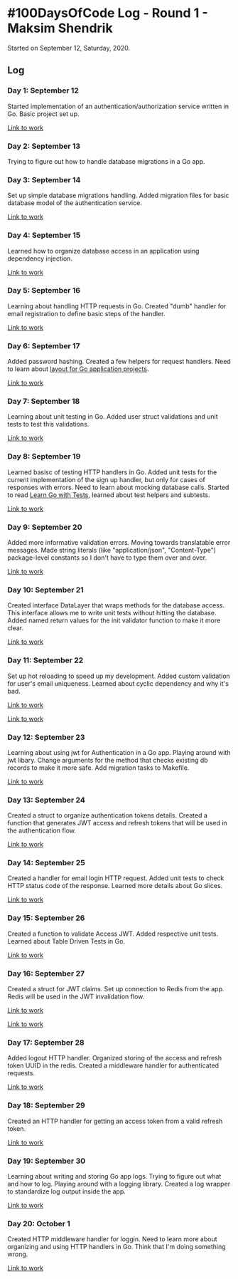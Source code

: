 # #100DaysOfCode Log - Round 1 - Maksim Shendrik

Started on September 12, Saturday, 2020.

## Log
### Day 1: September 12

Started implementation of an authentication/authorization service written in Go. Basic project set up.

[Link to work](https://github.com/maxshend/tiny-goauth/commit/96bbc77807cff233b5d460b9b4014a0bab0e245a)
### Day 2: September 13

Trying to figure out how to handle database migrations in a Go app.
### Day 3: September 14

Set up simple database migrations handling. Added migration files for basic database model of the authentication service.

[Link to work](https://github.com/maxshend/tiny-goauth/commit/41eedf61bac9da2d839708aa4b4c50721569dd4a)
### Day 4: September 15

Learned how to organize database access in an application using dependency injection.

[Link to work](https://github.com/maxshend/tiny-goauth/commit/726a9cba0a29222edc12edbd515feda37f343252)
### Day 5: September 16

Learning about handling HTTP requests in Go. Created "dumb" handler for email registration to define basic steps of the handler.

[Link to work](https://github.com/maxshend/tiny-goauth/commit/7c8a7fbbe52a8aa6c4423e3074a1742768933ec1)
### Day 6: September 17

Added password hashing. Created a few helpers for request handlers. Need to learn about [layout for Go application projects](https://github.com/golang-standards/project-layout). 

[Link to work](https://github.com/maxshend/tiny-goauth/commit/d8872214d60d491bf6fd026242012d2f8a542537)
### Day 7: September 18

Learning about unit testing in Go. Added user struct validations and unit tests to test this validations.

[Link to work](https://github.com/maxshend/tiny-goauth/commit/6f3d7e451627d9070885f702691f7367fd7f5b9e)
### Day 8: September 19

Learned basisc of testing HTTP handlers in Go. Added unit tests for the current implementation of the sign up handler, but only for cases of responses with errors. Need to learn about mocking database calls. Started to read [Learn Go with Tests](https://github.com/quii/learn-go-with-tests), learned about test helpers and subtests.

[Link to work](https://github.com/maxshend/tiny-goauth/commit/5c27346a7ee7b7ea5e7f0c6df112857853405c28)
### Day 9: September 20

Added more informative validation errors. Moving towards translatable error messages. Made string literals (like "application/json", "Content-Type") package-level constants so I don't have to type them over and over.

[Link to work](https://github.com/maxshend/tiny-goauth/commit/d34e48ff4c1763af37e81d6c2758a09b086159a7)
### Day 10: September 21

Created interface DataLayer that wraps methods for the database access. This interface allows me to write unit tests without hitting the database. Added named return values for the init validator function to make it more clear.

[Link to work](https://github.com/maxshend/tiny-goauth/commit/b13654ff4d35815c8878b183afbf302c7c688e45)
### Day 11: September 22

Set up hot reloading to speed up my development. Added custom validation for user's email uniqueness. Learned about cyclic dependency and why it's bad.

[Link to work](https://github.com/maxshend/tiny-goauth/commit/2cd97bd167b2331cb43917f4b60ba99e94d129e6)

[Link to work](https://github.com/maxshend/tiny-goauth/commit/2eef47a94ee827205324746638b24024052b31da)
### Day 12: September 23

Learning about using jwt for Authentication in a Go app. Playing around with jwt libary. Change arguments for the method that checks existing db records to make it more safe. Add migration tasks to Makefile.

[Link to work](https://github.com/maxshend/tiny-goauth/commit/07dfedca0b68a84c960720a6900dec200346c320)
### Day 13: September 24

Created a struct to organize authentication tokens details. Created a function that generates JWT access and refresh tokens that will be used in the authentication flow.

[Link to work](https://github.com/maxshend/tiny-goauth/commit/2f6c587180578c4147d41db6ae6c78ff8e496a6c)
### Day 14: September 25

Created a handler for email login HTTP request. Added unit tests to check HTTP status code of the response. Learned more details about Go slices.

[Link to work](https://github.com/maxshend/tiny-goauth/commit/f2a3d8b2acc086d895b3d91979aaf25585b35939)
### Day 15: September 26

Created a function to validate Access JWT. Added respective unit tests. Learned about Table Driven Tests in Go.

[Link to work](https://github.com/maxshend/tiny-goauth/commit/4f8640a397880b508cac96457b72fde1429541e3)
### Day 16: September 27

Created a struct for JWT claims. Set up connection to Redis from the app. Redis will be used in the JWT invalidation flow.

[Link to work](https://github.com/maxshend/tiny-goauth/commit/a2202f4fb3d3c6da6a1e70c4bc48353556806c54)

[Link to work](https://github.com/maxshend/tiny-goauth/commit/3e8cee5d831f37e2a7ff9b88b41a5c0e03382d57)
### Day 17: September 28

Added logout HTTP handler. Organized storing of the access and refresh token UUID in the redis. Created a middleware handler for authenticated requests.

[Link to work](https://github.com/maxshend/tiny-goauth/commit/4a173f30ee8227ec243231329f5b4e95f94c6e86)
### Day 18: September 29

Created an HTTP handler for getting an access token from a valid refresh token. 

[Link to work](https://github.com/maxshend/tiny-goauth/commit/3798beb9b031d00948ed3bf44eebc19c2006bdfa)
### Day 19: September 30

Learning about writing and storing Go app logs. Trying to figure out what and how to log. Playing around with a logging library. Created a log wrapper to standardize log output inside the app.

[Link to work](https://github.com/maxshend/tiny-goauth/commit/503b1da2988cee6ccb3b42e0256b9431196bac67)
### Day 20: October 1

Created HTTP middleware handler for loggin. Need to learn more about organizing and using HTTP handlers in Go. Think that I'm doing something wrong.

[Link to work](https://github.com/maxshend/tiny-goauth/commit/b6132283be924a841e04e608e3ae2d6a8a9ea375)
